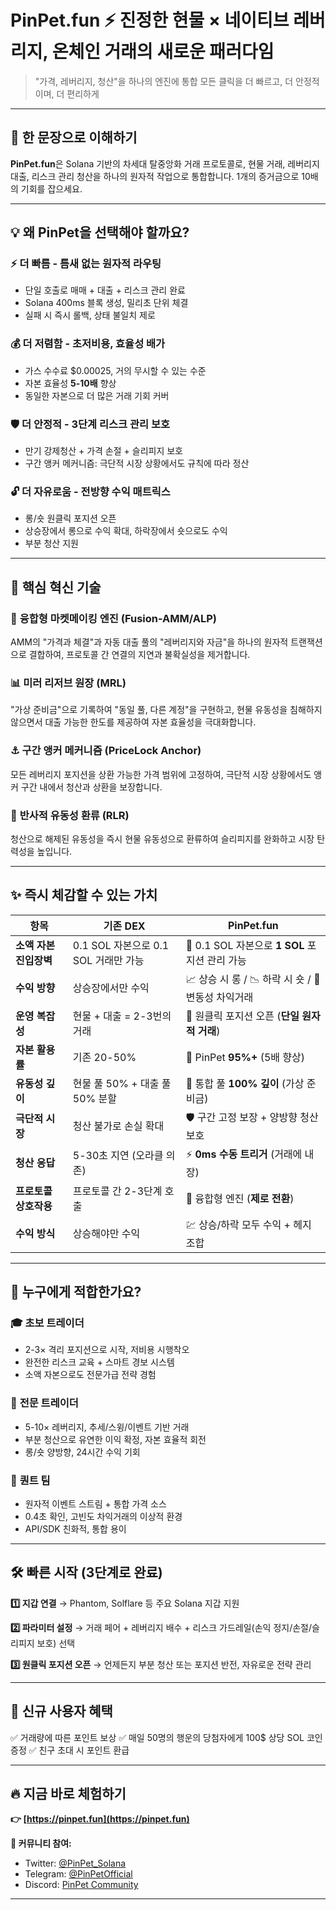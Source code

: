 # PinPet.fun ⚡ 진정한 현물 × 네이티브 레버리지, 온체인 거래의 새로운 패러다임

> "가격, 레버리지, 청산"을 하나의 엔진에 통합
> 모든 클릭을 더 빠르고, 더 안정적이며, 더 편리하게

---

## 🎯 한 문장으로 이해하기

**PinPet.fun**은 Solana 기반의 차세대 탈중앙화 거래 프로토콜로, 현물 거래, 레버리지 대출, 리스크 관리 청산을 하나의 원자적 작업으로 통합합니다. 1개의 증거금으로 10배의 기회를 잡으세요.

---

## 💡 왜 PinPet을 선택해야 할까요?

### ⚡ **더 빠름** - 틈새 없는 원자적 라우팅
- 단일 호출로 매매 + 대출 + 리스크 관리 완료
- Solana 400ms 블록 생성, 밀리초 단위 체결
- 실패 시 즉시 롤백, 상태 불일치 제로

### 💰 **더 저렴함** - 초저비용, 효율성 배가
- 가스 수수료 $0.00025, 거의 무시할 수 있는 수준
- 자본 효율성 **5-10배** 향상
- 동일한 자본으로 더 많은 거래 기회 커버

### 🛡️ **더 안정적** - 3단계 리스크 관리 보호
- 만기 강제청산 + 가격 손절 + 슬리피지 보호
- 구간 앵커 메커니즘: 극단적 시장 상황에서도 규칙에 따라 정산

### 🔓 **더 자유로움** - 전방향 수익 매트릭스
- 롱/숏 원클릭 포지션 오픈
- 상승장에서 롱으로 수익 확대, 하락장에서 숏으로도 수익
- 부분 청산 지원

---

## 🚀 핵심 혁신 기술

### 🔧 **융합형 마켓메이킹 엔진** (Fusion-AMM/ALP)
AMM의 "가격과 체결"과 자동 대출 풀의 "레버리지와 자금"을 하나의 원자적 트랜잭션으로 결합하여, 프로토콜 간 연결의 지연과 불확실성을 제거합니다.

### 📊 **미러 리저브 원장** (MRL)
"가상 준비금"으로 기록하여 "동일 풀, 다른 계정"을 구현하고, 현물 유동성을 침해하지 않으면서 대출 가능한 한도를 제공하여 자본 효율성을 극대화합니다.

### ⚓ **구간 앵커 메커니즘** (PriceLock Anchor)
모든 레버리지 포지션을 상환 가능한 가격 범위에 고정하여, 극단적 시장 상황에서도 앵커 구간 내에서 청산과 상환을 보장합니다.

### 🔄 **반사적 유동성 환류** (RLR)
청산으로 해제된 유동성을 즉시 현물 유동성으로 환류하여 슬리피지를 완화하고 시장 탄력성을 높입니다.

---

## ✨ 즉시 체감할 수 있는 가치

| 항목 | 기존 DEX | PinPet.fun |
|-----|---------|-----------|
| **소액 자본 진입장벽** | 0.1 SOL 자본으로 0.1 SOL 거래만 가능 | 🎁 0.1 SOL 자본으로 **1 SOL** 포지션 관리 가능 |
| **수익 방향** | 상승장에서만 수익 | 📈 상승 시 롱 / 📉 하락 시 숏 / 🌊 변동성 차익거래 |
| **운영 복잡성** | 현물 + 대출 = 2-3번의 거래 | 🎯 원클릭 포지션 오픈 (**단일 원자적 거래**) |
| **자본 활용률** | 기존 20-50% | 🚀 PinPet **95%+** (5배 향상) |
| **유동성 깊이** | 현물 풀 50% + 대출 풀 50% 분할 | 🌊 통합 풀 **100% 깊이** (가상 준비금) |
| **극단적 시장** | 청산 불가로 손실 확대 | 🛡️ 구간 고정 보장 + 양방향 청산 보호 |
| **청산 응답** | 5-30초 지연 (오라클 의존) | ⚡ **0ms 수동 트리거** (거래에 내장) |
| **프로토콜 상호작용** | 프로토콜 간 2-3단계 호출 | 🔗 융합형 엔진 (**제로 전환**) |
| **수익 방식** | 상승해야만 수익 | 💹 상승/하락 모두 수익 + 헤지 조합 |


---

## 🎯 누구에게 적합한가요?

### 🎓 **초보 트레이더**
- 2-3× 격리 포지션으로 시작, 저비용 시행착오
- 완전한 리스크 교육 + 스마트 경보 시스템
- 소액 자본으로도 전문가급 전략 경험

### 💼 **전문 트레이더**
- 5-10× 레버리지, 추세/스윙/이벤트 기반 거래
- 부분 청산으로 유연한 이익 확정, 자본 효율적 회전
- 롱/숏 양방향, 24시간 수익 기회

### 🤖 **퀀트 팀**
- 원자적 이벤트 스트림 + 통합 가격 소스
- 0.4초 확인, 고빈도 차익거래의 이상적 환경
- API/SDK 친화적, 통합 용이

---

## 🛠️ 빠른 시작 (3단계로 완료)

**1️⃣ 지갑 연결**
→ Phantom, Solflare 등 주요 Solana 지갑 지원

**2️⃣ 파라미터 설정**
→ 거래 페어 + 레버리지 배수 + 리스크 가드레일(손익 정지/손절/슬리피지 보호) 선택

**3️⃣ 원클릭 포지션 오픈**
→ 언제든지 부분 청산 또는 포지션 반전, 자유로운 전략 관리

---

## 🎁 신규 사용자 혜택

✅ 거래량에 따른 포인트 보상
✅ 매일 50명의 행운의 당첨자에게 100$ 상당 SOL 코인 증정
✅ 친구 초대 시 포인트 환급

---

## 🔥 지금 바로 체험하기

**👉 [https://pinpet.fun](https://pinpet.fun)**

**📱 커뮤니티 참여:**
- Twitter: [@PinPet_Solana](https://twitter.com/PinPet_Solana)
- Telegram: [@PinPetOfficial](https://t.me/PinPetOfficial)
- Discord: [PinPet Community](https://discord.gg/pinpet)

---


